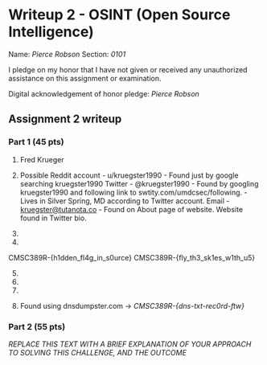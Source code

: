 Writeup 2 - OSINT (Open Source Intelligence)
======

Name: *Pierce Robson*
Section: *0101*

I pledge on my honor that I have not given or received any unauthorized assistance on this assignment or examination.

Digital acknowledgement of honor pledge: *Pierce Robson*

## Assignment 2 writeup

### Part 1 (45 pts)

1. Fred Krueger

2.  Possible Reddit account - u/kruegster1990 - Found just by google searching kruegster1990
    Twitter - @kruegster1990                  - Found by googling kruegster1990 and following link to 
        swtity.com/umdcsec/following.
            - Lives in Silver Spring, MD according to Twitter account.
    Email   - kruegster@tutanota.co           - Found on About page of website. Website found in Twitter bio.

3. 

4. 
CMSC389R-{h1dden_fl4g_in_s0urce}
CMSC389R-{fly_th3_sk1es_w1th_u5}

5. 

6. 

7. 

8. Found using dnsdumpster.com -> *CMSC389R-{dns-txt-rec0rd-ftw}*

### Part 2 (55 pts)

*REPLACE THIS TEXT WITH A BRIEF EXPLANATION OF YOUR APPROACH TO SOLVING THIS CHALLENGE, AND THE OUTCOME*
